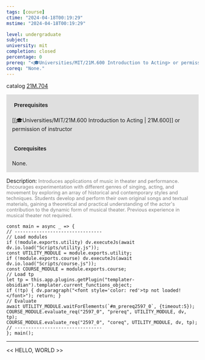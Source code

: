 ```yaml
---
tags: [course]
ctime: "2024-04-18T00:19:29"
mstime: "2024-04-18T00:19:29"

level: undergraduate
subject: 
university: mit
completion: closed
percentage: 0
prereq: "<🎓Universities/MIT/21M.600 Introduction to Acting> or permission of instructor"
coreq: "None."
---
```


catalog [21M.704](http://student.mit.edu/catalog/m21Mb.html#21M.704)

<span style="display: block; padding: 15px; background-color: rgb(100, 100, 100, 0.2);"><font id="m_prereq2597_0" style="display: block; font-family: Arial, sans-serif; font-weight: bold; padding: 5px">Prerequisites</font><br><span id="prereq2597_0">[[🎓Universities/MIT/21M.600 Introduction to Acting | 21M.600]] or permission of instructor</span></span>
<span style="display: block; padding: 15px; background-color: rgb(100, 100, 100, 0.2);"><font id="m_coreq2597_0" style="display: block; font-family: Arial, sans-serif; font-weight: bold; padding: 5px">Corequisites</font><br><span id="coreq2597_0">None.</span></span>

<font style="">Description:</font>
<font style="color: grey; font-size: 0.8rem;">Introduces applications of music in theater and performance. Encourages experimentation with different genres of singing, acting, and movement by exploring an array of historical and contemporary styles and techniques. Students develop and perform their own original songs and textual materials, gaining a theoretical and practical understanding of the actor's contribution to the dynamic form of musical theater. Previous experience in musical theater not required.</font>

```dataviewjs
const main = async _ => {
// --------------------------------
// Load modules
if (!module.exports.utility) dv.executeJs(await dv.io.load("Scripts/utility.js"));
const UTILITY_MODULE = module.exports.utility;
if (!module.exports.course) dv.executeJs(await dv.io.load("Scripts/course.js"));
const COURSE_MODULE = module.exports.course;
// Load tp
let tp = this.app.plugins.getPlugin("templater-obsidian").templater.current_functions_object;
if (!tp) { dv.paragraph("<font style='color: red'>tp not loaded!</font>"); return; }
// Evaluate
await UTILITY_MODULE.waitForElements(`#m_prereq2597_0`, {timeout:5});
COURSE_MODULE.evaluate_req("2597_0", "prereq", UTILITY_MODULE, dv, tp);
COURSE_MODULE.evaluate_req("2597_0", "coreq", UTILITY_MODULE, dv, tp);
// --------------------------------
}; main();
```

---

<< HELLO, WORLD >>
